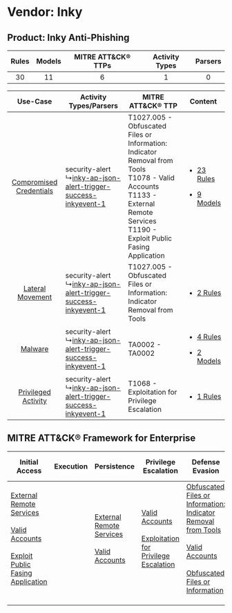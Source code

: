 Vendor: Inky
============
Product: Inky Anti-Phishing
---------------------------
| Rules | Models | MITRE ATT&CK® TTPs | Activity Types | Parsers |
|:-----:|:------:|:------------------:|:--------------:|:-------:|
|  30   |   11   |         6          |       1        |    0    |

|    Use-Case    | Activity Types/Parsers    | MITRE ATT&CK® TTP    | Content    |
|:----:| ---- | ---- | ---- |
| [Compromised Credentials](../../../UseCases/uc_compromised_credentials.md) |  security-alert<br> ↳[inky-ap-json-alert-trigger-success-inkyevent-1](Ps/pC_inkyapjsonalerttriggersuccessinkyevent1.md)<br> | T1027.005 - Obfuscated Files or Information: Indicator Removal from Tools<br>T1078 - Valid Accounts<br>T1133 - External Remote Services<br>T1190 - Exploit Public Fasing Application<br> | [<ul><li>23 Rules</li></ul><ul><li>9 Models</li></ul>](RM/r_m_inky_inky_anti-phishing_Compromised_Credentials.md) |
|        [Lateral Movement](../../../UseCases/uc_lateral_movement.md)        |  security-alert<br> ↳[inky-ap-json-alert-trigger-success-inkyevent-1](Ps/pC_inkyapjsonalerttriggersuccessinkyevent1.md)<br> | T1027.005 - Obfuscated Files or Information: Indicator Removal from Tools<br>    | [<ul><li>2 Rules</li></ul>](RM/r_m_inky_inky_anti-phishing_Lateral_Movement.md)    |
|    [Malware](../../../UseCases/uc_malware.md)    |  security-alert<br> ↳[inky-ap-json-alert-trigger-success-inkyevent-1](Ps/pC_inkyapjsonalerttriggersuccessinkyevent1.md)<br> | TA0002 - TA0002<br>    | [<ul><li>4 Rules</li></ul><ul><li>2 Models</li></ul>](RM/r_m_inky_inky_anti-phishing_Malware.md)    |
|     [Privileged Activity](../../../UseCases/uc_privileged_activity.md)     |  security-alert<br> ↳[inky-ap-json-alert-trigger-success-inkyevent-1](Ps/pC_inkyapjsonalerttriggersuccessinkyevent1.md)<br> | T1068 - Exploitation for Privilege Escalation<br>    | [<ul><li>1 Rules</li></ul>](RM/r_m_inky_inky_anti-phishing_Privileged_Activity.md)    |

MITRE ATT&CK® Framework for Enterprise
--------------------------------------
| Initial Access                                                                                                                                                                                                                         | Execution | Persistence                                                                                                                                      | Privilege Escalation                                                                                                                                          | Defense Evasion                                                                                                                                                                                                                                                               | Credential Access | Discovery | Lateral Movement | Collection | Command and Control | Exfiltration | Impact |
| -------------------------------------------------------------------------------------------------------------------------------------------------------------------------------------------------------------------------------------- | --------- | ------------------------------------------------------------------------------------------------------------------------------------------------ | ------------------------------------------------------------------------------------------------------------------------------------------------------------- | ----------------------------------------------------------------------------------------------------------------------------------------------------------------------------------------------------------------------------------------------------------------------------- | ----------------- | --------- | ---------------- | ---------- | ------------------- | ------------ | ------ |
| [External Remote Services](https://attack.mitre.org/techniques/T1133)<br><br>[Valid Accounts](https://attack.mitre.org/techniques/T1078)<br><br>[Exploit Public Fasing Application](https://attack.mitre.org/techniques/T1190)<br><br> |           | [External Remote Services](https://attack.mitre.org/techniques/T1133)<br><br>[Valid Accounts](https://attack.mitre.org/techniques/T1078)<br><br> | [Valid Accounts](https://attack.mitre.org/techniques/T1078)<br><br>[Exploitation for Privilege Escalation](https://attack.mitre.org/techniques/T1068)<br><br> | [Obfuscated Files or Information: Indicator Removal from Tools](https://attack.mitre.org/techniques/T1027/005)<br><br>[Valid Accounts](https://attack.mitre.org/techniques/T1078)<br><br>[Obfuscated Files or Information](https://attack.mitre.org/techniques/T1027)<br><br> |                   |           |                  |            |                     |              |        |